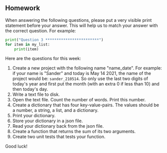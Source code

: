 Homework
-

When answering the following questions, please put a very visible print statement before your answer. This will help us to match your answer with the correct question. For example:

```Python
print("Question 3 ************************")
for item in my_list:
    print(item)
```

Here are the questions for this week:

1. Create a new project with the following name "name_date". For example: if your name is "Sander" and today is May 14 2021, the name of the project would be: `sander_210514`. So only use the last two digits of today's year and first put the month (with an extra 0 if less than 10) and then today's day.
1. Write a text file to disk.
1. Open the text file. Count the number of words. Print this number.
1. Create a dictionary that has four key-value-pairs. The values should be a number, a string, a list, and a dictionary.
1. Print your dictionary.
1. Store your dictionary in a json file.
1. Read your dictionary back from the json file.
1. Create a function that returns the sum of its two arguments.
1. Create two unit tests that tests your function.

Good luck!
